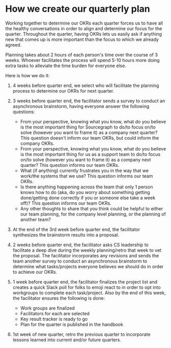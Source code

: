 # How we create our quarterly plan

Working together to determine our OKRs each quarter forces us to have all the healthy conversations in order to align and determine our focus for the quarter. Throughout the quarter, having OKRs lets us easily ask if anything new that comes up is more important than the focus to which we already agreed.

Planning takes about 2 hours of each person's time over the course of 3 weeks. Whoever facilitates the process will spend 5-10 hours more doing extra tasks to alleviate the time burden for everyone else.

Here is how we do it:

1. 4 weeks before quarter end, we select who will facilitate the planning process to determine our OKRs for next quarter.
2. 3 weeks before quarter end, the facilitator sends a survey to conduct an asynchronous brainstorm, having everyone answer the following questions:

   - From your perspective, knowing what you know, what do you believe is the most important thing for Sourcegraph to do/to focus on/to solve (however you want to frame it) as a company next quarter? This question doesn't inform our team OKRs, but could inform the company OKRs.
   - From your perspective, knowing what you know, what do you believe is the most important thing for us as a support team to do/to focus on/to solve (however you want to frame it) as a company next quarter? This question informs our team OKRs.
   - What (if anything) currently frustrates you in the way that we work/the systems that we use? This question informs our team OKRs.
   - Is there anything happening across the team that only 1 person knows how to do (aka, do you worry about something getting done/getting done correctly if you or someone else take a week off)? This question informs our team OKRs.
   - Any other thoughts to share that you think could be helpful to either our team planning, for the company level planning, or the planning of another team?

3. At the end of the 3rd week before quarter end, the facilitator synthesizes the brainstorm results into a proposal.
4. 2 weeks before quarter end, the facilitator asks CS leadership to facilitate a deep dive during the weekly planning/retro that week to vet the proposal. The facilitator incorporates any revisions and sends the team another survey to conduct an asynchronous brainstorm to determine what tasks/projects everyone believes we should do in order to achieve our OKRs.
5. 1 week before quarter end, the facilitator finalizes the project list and creates a quick Slack poll for folks to emoji react to in order to opt into workgroups to complete each task/project. Also by the end of this week, the facilitator ensures the following is done:

   - Work groups are finalized
   - Facilitators for each are selected
   - Key result tracker is ready to go
   - Plan for the quarter is published in the handbook

6. 1st week of new quarter, retro the previous quarter to incorporate lessons learned into current and/or future quarters.
